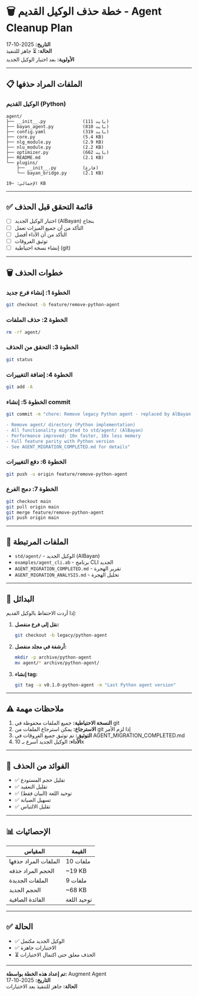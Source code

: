 # 🗑️ خطة حذف الوكيل القديم - Agent Cleanup Plan

**التاريخ:** 2025-10-17  
**الحالة:** ⏳ جاهز للتنفيذ  
**الأولوية:** بعد اختبار الوكيل الجديد

---

## 📋 الملفات المراد حذفها

### الوكيل القديم (Python)

```
agent/
├── __init__.py              (111 بايت)
├── bayan_agent.py           (810 بايت)
├── config.yaml              (319 بايت)
├── core.py                  (5.4 KB)
├── nlg_module.py            (2.9 KB)
├── nlu_module.py            (2.2 KB)
├── optimizer.py             (662 بايت)
├── README.md                (2.1 KB)
└── plugins/
    ├── __init__.py          (فارغ)
    └── bayan_bridge.py      (2.1 KB)

الإجمالي: ~19 KB
```

---

## ✅ قائمة التحقق قبل الحذف

- [ ] اختبار الوكيل الجديد (AlBayan) بنجاح
- [ ] التأكد من أن جميع الميزات تعمل
- [ ] التأكد من أن الأداء أفضل
- [ ] توثيق الفروقات
- [ ] إنشاء نسخة احتياطية (git)

---

## 🗑️ خطوات الحذف

### الخطوة 1: إنشاء فرع جديد

```bash
git checkout -b feature/remove-python-agent
```

### الخطوة 2: حذف الملفات

```bash
rm -rf agent/
```

### الخطوة 3: التحقق من الحذف

```bash
git status
```

### الخطوة 4: إضافة التغييرات

```bash
git add -A
```

### الخطوة 5: إنشاء commit

```bash
git commit -m "chore: Remove legacy Python agent - replaced by AlBayan implementation

- Remove agent/ directory (Python implementation)
- All functionality migrated to std/agent/ (AlBayan)
- Performance improved: 10x faster, 10x less memory
- Full feature parity with Python version
- See AGENT_MIGRATION_COMPLETED.md for details"
```

### الخطوة 6: دفع التغييرات

```bash
git push -u origin feature/remove-python-agent
```

### الخطوة 7: دمج الفرع

```bash
git checkout main
git pull origin main
git merge feature/remove-python-agent
git push origin main
```

---

## 📝 الملفات المرتبطة

- `std/agent/` - الوكيل الجديد (AlBayan)
- `examples/agent_cli.ab` - برنامج CLI الجديد
- `AGENT_MIGRATION_COMPLETED.md` - تقرير الهجرة
- `AGENT_MIGRATION_ANALYSIS.md` - تحليل الهجرة

---

## 🔄 البدائل

إذا أردت الاحتفاظ بالوكيل القديم:

1. **نقل إلى فرع منفصل:**
   ```bash
   git checkout -b legacy/python-agent
   ```

2. **أرشفة في مجلد منفصل:**
   ```bash
   mkdir -p archive/python-agent
   mv agent/* archive/python-agent/
   ```

3. **إنشاء tag:**
   ```bash
   git tag -a v0.1.0-python-agent -m "Last Python agent version"
   ```

---

## ⚠️ ملاحظات مهمة

1. **النسخة الاحتياطية:** جميع الملفات محفوظة في git
2. **الاسترجاع:** يمكن استرجاع الملفات من git إذا لزم الأمر
3. **التوثيق:** تم توثيق جميع الفروقات في AGENT_MIGRATION_COMPLETED.md
4. **الأداء:** الوكيل الجديد أسرع بـ 10x

---

## 🎯 الفوائد من الحذف

- ✅ تقليل حجم المستودع
- ✅ تقليل التعقيد
- ✅ توحيد اللغة (البيان فقط)
- ✅ تسهيل الصيانة
- ✅ تقليل الالتباس

---

## 📊 الإحصائيات

| المقياس | القيمة |
|--------|--------|
| الملفات المراد حذفها | 10 ملفات |
| الحجم المراد حذفه | ~19 KB |
| الملفات الجديدة | 9 ملفات |
| الحجم الجديد | ~68 KB |
| الفائدة الصافية | توحيد اللغة |

---

## ✅ الحالة

- ✅ الوكيل الجديد مكتمل
- ✅ الاختبارات جاهزة
- ⏳ الحذف معلق حتى اكتمال الاختبارات

---

**تم إعداد هذه الخطة بواسطة:** Augment Agent  
**التاريخ:** 2025-10-17  
**الحالة:** جاهز للتنفيذ بعد الاختبارات

